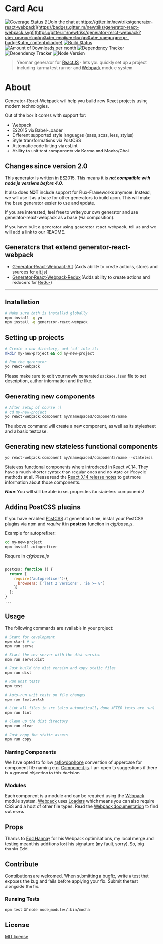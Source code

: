 # Card  Acu
[![Coverage Status](https://coveralls.io/repos/github/react-webpack-generators/generator-react-webpack/badge.svg?branch=master)](https://coveralls.io/github/react-webpack-generators/generator-react-webpack?branch=master) [![Join the chat at https://gitter.im/newtriks/generator-react-webpack](https://badges.gitter.im/newtriks/generator-react-webpack.svg)](https://gitter.im/newtriks/generator-react-webpack?utm_source=badge&utm_medium=badge&utm_campaign=pr-badge&utm_content=badge) [![Build Status](https://secure.travis-ci.org/react-webpack-generators/generator-react-webpack.png?branch=master)](https://travis-ci.org/react-webpack-generators/generator-react-webpack) ![Amount of Downloads per month](https://img.shields.io/npm/dm/generator-react-webpack.svg "Amount of Downloads") ![Dependency Tracker](https://img.shields.io/david/react-webpack-generators/generator-react-webpack.svg "Dependency Tracker") ![Dependency Tracker](https://img.shields.io/david/dev/react-webpack-generators/generator-react-webpack.svg "Dependency Tracker") ![Node Version](https://img.shields.io/node/v/generator-react-webpack.svg "Node Version")

> Yeoman generator for [ReactJS](http://facebook.github.io/react/) - lets you quickly set up a project including karma test runner and [Webpack](http://webpack.github.io/) module system.

# About
Generator-React-Webpack will help you build new React projects using modern technologies.

Out of the box it comes with support for:
- Webpack
- ES2015 via Babel-Loader
- Different supported style languages (sass, scss, less, stylus)
- Style transformations via PostCSS
- Automatic code linting via esLint
- Ability to unit test components via Karma and Mocha/Chai

## Changes since version 2.0
This generator is written in ES2015. This means it is ___not compatible with node.js versions before 4.0___.

It also does __NOT__ include support for Flux-Frameworks anymore. Instead, we will use it as a base for other generators to build upon. This will make the base generator easier to use and update.

If you are interested, feel free to write your own generator and use generator-react-webpack as a base (via composition).

If you have built a generator using generator-react-webpack, tell us and we will add a link to our README.

## Generators that extend generator-react-webpack
- [Generator-React-Webpack-Alt](https://github.com/weblogixx/generator-react-webpack-alt) (Adds ability to create actions, stores and sources for [alt.js](http://alt.js.org))
- [Generator-React-Webpack-Redux](https://github.com/stylesuxx/generator-react-webpack-redux) (Adds ability to create actions and reducers for [Redux](https://github.com/rackt/redux))

---

## Installation
```bash
# Make sure both is installed globally
npm install -g yo
npm install -g generator-react-webpack
```

## Setting up projects
```bash
# Create a new directory, and `cd` into it:
mkdir my-new-project && cd my-new-project

# Run the generator
yo react-webpack
```

Please make sure to edit your newly generated `package.json` file to set description, author information and the like.

## Generating new components
```bash
# After setup of course :)
# cd my-new-project
yo react-webpack:component my/namespaced/components/name
```

The above command will create a new component, as well as its stylesheet and a basic testcase.

## Generating new stateless functional components
```
yo react-webpack:component my/namespaced/components/name --stateless
```

Stateless functional components where introduced in React v0.14. They have a much shorter syntax than regular ones and no state or lifecycle methods at all. Please read the [React 0.14 release notes](https://facebook.github.io/react/blog/2015/10/07/react-v0.14.html) to get more information about those components.

___Note___: You will still be able to set properties for stateless components!

## Adding PostCSS plugins
If you have enabled [PostCSS](https://github.com/postcss/postcss) at generation time, install your PostCSS plugins via npm and *require* it in **postcss** function in *cfg/base.js*.

Example for autoprefixer:
```bash
cd my-new-project
npm install autoprefixer
```
Require in *cfg/base.js*
```JavaScript
...
postcss: function () {
  return [
    require('autoprefixer')({
      browsers: ['last 2 versions', 'ie >= 8']
    })
  ];
}
...
```

## Usage
The following commands are available in your project:
```bash
# Start for development
npm start # or
npm run serve

# Start the dev-server with the dist version
npm run serve:dist

# Just build the dist version and copy static files
npm run dist

# Run unit tests
npm test

# Auto-run unit tests on file changes
npm run test:watch

# Lint all files in src (also automatically done AFTER tests are run)
npm run lint

# Clean up the dist directory
npm run clean

# Just copy the static assets
npm run copy
```

### Naming Components
We have opted to follow [@floydophone](https://twitter.com/floydophone) convention of uppercase for component file naming e.g. [Component.js](https://github.com/petehunt/ReactHack/tree/master/src/components). I am open to suggestions if there is a general objection to this decision.

### Modules
Each component is a module and can be required using the [Webpack](http://webpack.github.io/) module system. [Webpack](http://webpack.github.io/) uses [Loaders](http://webpack.github.io/docs/loaders.html) which means you can also require CSS and a host of other file types. Read the [Webpack documentation](http://webpack.github.io/docs/home.html) to find out more.

## Props
Thanks to [Edd Hannay](https://github.com/eddhannay) for his Webpack optimisations, my local merge and testing meant his additions lost his signature (my fault, sorry). So, big thanks Edd.

## Contribute
Contributions are welcomed. When submitting a bugfix, write a test that exposes the bug and fails before applying your fix. Submit the test alongside the fix.

### Running Tests
`npm test` or `node node_modules/.bin/mocha`

## License
[MIT license](http://opensource.org/licenses/mit-license.php)
